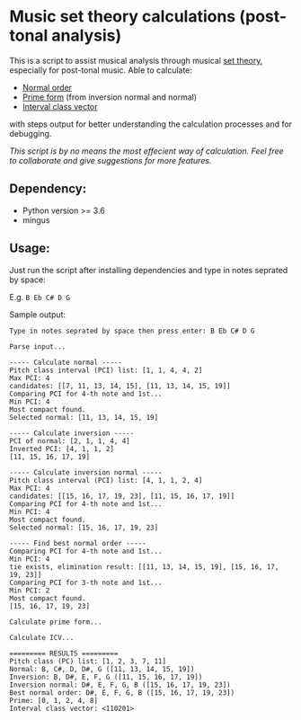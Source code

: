 # Music set theory calculations (post-tonal analysis)

This is a script to assist musical analysis through musical [set theory](https://en.wikipedia.org/wiki/Set_theory_(music)), especially for post-tonal music. Able to calculate:
* [Normal order](https://musictheory.pugetsound.edu/mt21c/PrimeForm.html)
* [Prime form](https://musictheory.pugetsound.edu/mt21c/PrimeForm.html)  (from inversion normal and normal)
* [Interval class vector](https://en.wikipedia.org/wiki/Interval_vector)

with steps output for better understanding the calculation processes and for debugging.

_This script is by no means the most effecient way of calculation. Feel free to collaborate and give suggestions for more features._

## Dependency:

* Python version >= 3.6
* mingus

## Usage:

Just run the script after installing dependencies and type in notes seprated by space:

E.g. `B Eb C# D G`

Sample output:

    Type in notes seprated by space then press enter: B Eb C# D G

    Parse input...

    ----- Calculate normal -----
    Pitch class interval (PCI) list: [1, 1, 4, 4, 2]
    Max PCI: 4
    candidates: [[7, 11, 13, 14, 15], [11, 13, 14, 15, 19]]
    Comparing PCI for 4-th note and 1st...
    Min PCI: 4
    Most compact found.
    Selected normal: [11, 13, 14, 15, 19]

    ----- Calculate inversion -----
    PCI of normal: [2, 1, 1, 4, 4]
    Inverted PCI: [4, 1, 1, 2]
    [11, 15, 16, 17, 19]

    ----- Calculate inversion normal -----
    Pitch class interval (PCI) list: [4, 1, 1, 2, 4]
    Max PCI: 4
    candidates: [[15, 16, 17, 19, 23], [11, 15, 16, 17, 19]]
    Comparing PCI for 4-th note and 1st...
    Min PCI: 4
    Most compact found.
    Selected normal: [15, 16, 17, 19, 23]

    ----- Find best normal order -----
    Comparing PCI for 4-th note and 1st...
    Min PCI: 4
    tie exists, elimination result: [[11, 13, 14, 15, 19], [15, 16, 17, 19, 23]]
    Comparing PCI for 3-th note and 1st...
    Min PCI: 2
    Most compact found.
    [15, 16, 17, 19, 23]

    Calculate prime form...

    Calculate ICV...

    ========= RESULTS =========
    Pitch class (PC) list: [1, 2, 3, 7, 11]
    Normal: B, C#, D, D#, G ([11, 13, 14, 15, 19])
    Inversion: B, D#, E, F, G ([11, 15, 16, 17, 19])
    Inversion normal: D#, E, F, G, B ([15, 16, 17, 19, 23])
    Best normal order: D#, E, F, G, B ([15, 16, 17, 19, 23])
    Prime: [0, 1, 2, 4, 8]
    Interval class vector: <110201>

